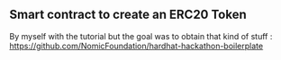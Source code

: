 ## Smart contract to create an ERC20 Token

By myself with the tutorial but the goal was to obtain that kind of stuff : https://github.com/NomicFoundation/hardhat-hackathon-boilerplate